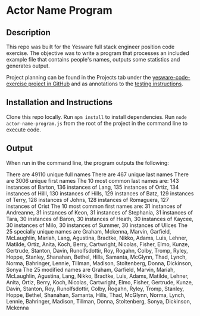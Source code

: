 # Actor Name Program

## Description
This repo was built for the Yesware full stack engineer position code exercise. 
The objective was to write a program that processes an included example file that contains people's names, outputs some statistics and generates output.

Project planning can be found in the Projects tab under the [yesware-code-exercise project in GitHub](https://github.com/RMartin0717/yesware-code-exercise/projects/1) and as annotations to the [testing instructions](https://docs.google.com/document/d/121xnO16QOjYMcMxcNrir6-dmjQHdKSOjwjqFjX3PVPY/edit).

## Installation and Instructions
Clone this repo locally.
Run `npm install` to install dependencies.
Run `node actor-name-program.js` from the root of the project in the command line to execute code.

## Output
When run in the command line, the program outputs the following:

There are 49110 unique full names
There are 467 unique last names
There are 3006 unique first names
The 10 most common last names are:
 143 instances of Barton,
 136 instances of Lang,
 135 instances of Ortiz,
 134 instances of Hilll,
 130 instances of Hills,
 129 instances of Batz,
 129 instances of Terry,
 128 instances of Johns,
 128 instances of Romaguera,
 127 instances of Crist
The 10 most common first names are:
 31 instances of Andreanne,
 31 instances of Keon,
 31 instances of Stephania,
 31 instances of Tara,
 30 instances of Baron,
 30 instances of Heath,
 30 instances of Kaycee,
 30 instances of Milo,
 30 instances of Summer,
 30 instances of Ulices
The 25 specially unique names are 
  Graham, Mckenna,
  Marvin, Garfield,
  McLaughlin, Mariah,
  Lang, Agustina,
  Bradtke, Nikko,
  Adams, Luis,
  Lehner, Matilde,
  Ortiz, Anita,
  Koch, Berry,
  Cartwright, Nicolas,
  Fisher, Elmo,
  Kunze, Gertrude,
  Stanton, Davin,
  Runolfsdottir, Roy,
  Rogahn, Colby,
  Tromp, Ryley,
  Hoppe, Stanley,
  Shanahan, Bethel,
  Hills, Samanta,
  McGlynn, Thad,
  Lynch, Norma,
  Bahringer, Lennie,
  Tillman, Madison,
  Stoltenberg, Donna,
  Dickinson, Sonya
The 25 modified names are 
  Graham, Garfield,
  Marvin, Mariah,
  McLaughlin, Agustina,
  Lang, Nikko,
  Bradtke, Luis,
  Adams, Matilde,
  Lehner, Anita,
  Ortiz, Berry,
  Koch, Nicolas,
  Cartwright, Elmo,
  Fisher, Gertrude,
  Kunze, Davin,
  Stanton, Roy,
  Runolfsdottir, Colby,
  Rogahn, Ryley,
  Tromp, Stanley,
  Hoppe, Bethel,
  Shanahan, Samanta,
  Hills, Thad,
  McGlynn, Norma,
  Lynch, Lennie,
  Bahringer, Madison,
  Tillman, Donna,
  Stoltenberg, Sonya,
  Dickinson, Mckenna
